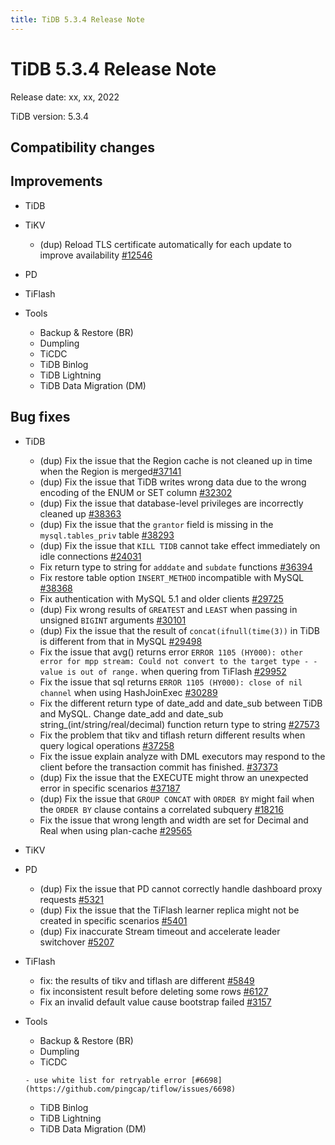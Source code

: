 ```yaml
---
title: TiDB 5.3.4 Release Note
---
```


# TiDB 5.3.4 Release Note

Release date: xx, xx, 2022

TiDB version: 5.3.4

## Compatibility changes

## Improvements

+ TiDB

    <!--sql-infra owner: @Defined2014-->

    <!--executor owner: @zanmato1984-->

    <!--transaction owner: @cfzjywxk-->

    <!--planner owner: @qw4990-->

+ TiKV

    <!--owner: @v01dstar-->

    - (dup) Reload TLS certificate automatically for each update to improve availability [#12546](https://github.com/tikv/tikv/issues/12546)

+ PD

    <!--owner: @nolouch-->

+ TiFlash

    <!--compute owner: @zanmato1984-->

    <!--storage owner: @flowbehappy-->

+ Tools

    + Backup & Restore (BR)

    <!--owner: @3pointer-->

    + Dumpling

    <!--owner: @niubell-->

    + TiCDC

    <!--owner: @nongfushanquan-->

    + TiDB Binlog

    <!--owner: @niubell-->

    + TiDB Lightning

    <!--owner: @niubell-->

    + TiDB Data Migration (DM)

    <!--owner: @niubell-->

## Bug fixes

+ TiDB

    <!--sql-infra owner: @Defined2014-->

    - (dup) Fix the issue that the Region cache is not cleaned up in time when the Region is merged[#37141](https://github.com/pingcap/tidb/issues/37141)
    - (dup) Fix the issue that TiDB writes wrong data due to the wrong encoding of the ENUM or SET column [#32302](https://github.com/pingcap/tidb/issues/32302)
    - (dup) Fix the issue that database-level privileges are incorrectly cleaned up [#38363](https://github.com/pingcap/tidb/issues/38363)
    - (dup) Fix the issue that the `grantor` field is missing in the `mysql.tables_priv` table [#38293](https://github.com/pingcap/tidb/issues/38293)
    - (dup) Fix the issue that `KILL TIDB` cannot take effect immediately on idle connections [#24031](https://github.com/pingcap/tidb/issues/24031)
    - Fix return type to string for `adddate` and `subdate` functions [#36394](https://github.com/pingcap/tidb/issues/36394)
    - Fix restore table option `INSERT_METHOD` incompatible with MySQL [#38368](https://github.com/pingcap/tidb/issues/38368)
    - Fix authentication with MySQL 5.1 and older clients [#29725](https://github.com/pingcap/tidb/issues/29725)

    <!--executor owner: @zanmato1984-->

    - (dup) Fix wrong results of `GREATEST` and `LEAST` when passing in unsigned `BIGINT` arguments [#30101](https://github.com/pingcap/tidb/issues/30101)
    - (dup) Fix the issue that the result of `concat(ifnull(time(3))` in TiDB is different from that in MySQL [#29498](https://github.com/pingcap/tidb/issues/29498)
    - Fix the issue that avg() returns error `ERROR 1105 (HY000): other error for mpp stream: Could not convert to the target type - -value is out of range.` when quering from TiFlash [#29952](https://github.com/pingcap/tidb/issues/29952)
    - Fix the issue that sql returns `ERROR 1105 (HY000): close of nil channel` when using HashJoinExec [#30289](https://github.com/pingcap/tidb/issues/30289)
    - Fix the different return type of date_add and date_sub between TiDB and MySQL. Change date_add and date_sub string_(int/string/real/decimal) function return type to string [#27573](https://github.com/pingcap/tidb/issues/27573)
    - Fix the problem that tikv and tiflash return different results when query logical operations [#37258](https://github.com/pingcap/tidb/issues/37258)

    <!--transaction owner: @cfzjywxk-->
    
    - Fix the issue explain analyze with DML executors may respond to the client before the transaction commit has finished. [#37373](https://github.com/pingcap/tidb/issues/37373)

    <!--planner owner: @qw4990-->

    - (dup) Fix the issue that the EXECUTE might throw an unexpected error in specific scenarios [#37187](https://github.com/pingcap/tidb/issues/37187)
    - (dup) Fix the issue that `GROUP CONCAT` with `ORDER BY` might fail when the `ORDER BY` clause contains a correlated subquery [#18216](https://github.com/pingcap/tidb/issues/18216)
    - Fix the issue that wrong length and width are set for Decimal and Real when using plan-cache [#29565](https://github.com/pingcap/tidb/issues/29565)

+ TiKV

    <!--owner: @v01dstar-->

+ PD

    <!--owner: @nolouch-->

    - (dup) Fix the issue that PD cannot correctly handle dashboard proxy requests [#5321](https://github.com/tikv/pd/issues/5321)
    - (dup) Fix the issue that the TiFlash learner replica might not be created in specific scenarios [#5401](https://github.com/tikv/pd/issues/5401)
    - (dup) Fix inaccurate Stream timeout and accelerate leader switchover [#5207](https://github.com/tikv/pd/issues/5207)

+ TiFlash

    <!--compute owner: @zanmato1984-->

    - fix: the results of tikv and tiflash are different [#5849](https://github.com/pingcap/tiflash/issues/5849)
    - fix inconsistent result before deleting some rows [#6127](https://github.com/pingcap/tiflash/issues/6127)

    <!--storage owner: @flowbehappy-->

    - Fix an invalid default value cause bootstrap failed [#3157](https://github.com/pingcap/tiflash/issues/3157)
+ Tools

    + Backup & Restore (BR)

    <!--owner: @3pointer-->

    + Dumpling

    <!--owner: @niubell-->

    + TiCDC

    <!--owner: @nongfushanquan-->

      - use white list for retryable error [#6698](https://github.com/pingcap/tiflow/issues/6698)

    + TiDB Binlog

    <!--owner: @niubell-->

    + TiDB Lightning

    <!--owner: @niubell-->

    + TiDB Data Migration (DM)

    <!--owner: @niubell-->
